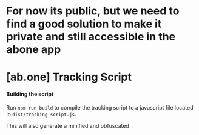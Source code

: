 # For now its public, but we need to find a good solution to make it private and still accessible in the abone app

# [ab.one] Tracking Script

#### Building the script

Run `npm run build` to compile the tracking script to a javascript file located in `dist/tracking-script.js`.

This will also generate a minified and obfuscated
